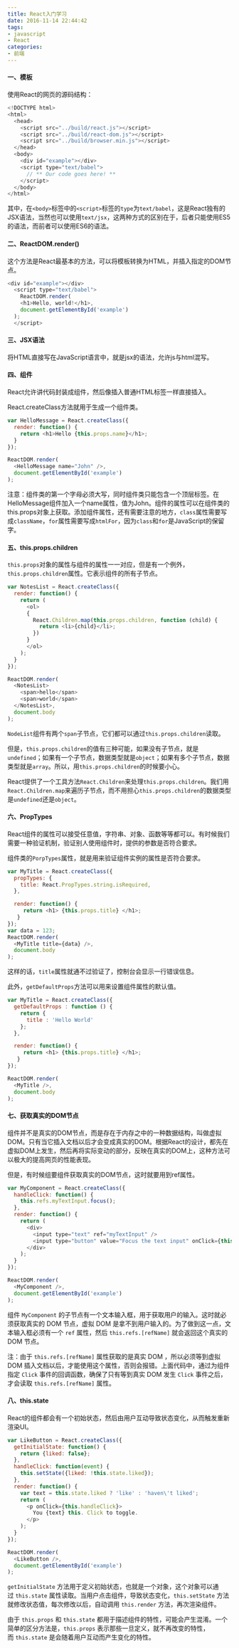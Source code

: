 ```yaml
---
title: React入门学习
date: 2016-11-14 22:44:42
tags: 
- javascript
- React
categories: 
- 前端
---
```

#### 一、模板
<!-- more -->
使用React的网页的源码结构：

```javascript
<!DOCTYPE html>
<html>
  <head>
    <script src="../build/react.js"></script>
    <script src="../build/react-dom.js"></script>
    <script src="../build/browser.min.js"></script>
  </head>
  <body>
    <div id="example"></div>
    <script type="text/babel">
      // ** Our code goes here! **
    </script>
  </body>
</html>
```

其中，在`<body>`标签中的`<script>`标签的`type`为`text/babel`，这是React独有的JSX语法，当然也可以使用`text/jsx`，这两种方式的区别在于，后者只能使用ES5的语法，而前者可以使用ES6的语法。

#### 二、ReactDOM.render()

这个方法是React最基本的方法，可以将模板转换为HTML，并插入指定的DOM节点。

```javascript
<div id="example"></div>
  <script type="text/babel">
    ReactDOM.render(
    <h1>Hello, world!</h1>,
    document.getElementById('example')
  );
  </script>
```

#### 三、JSX语法

将HTML直接写在JavaScript语言中，就是jsx的语法，允许js与html混写。

#### 四、组件

React允许讲代码封装成组件，然后像插入普通HTML标签一样直接插入。

React.createClass方法就用于生成一个组件类。

```javascript
var HelloMessage = React.createClass({
  render: function() {
    return <h1>Hello {this.props.name}</h1>;
  }
});

ReactDOM.render(
  <HelloMessage name="John" />,
  document.getElementById('example')
);
```

注意：组件类的第一个字母必须大写，同时组件类只能包含一个顶层标签。在HelloMessage组件加入一个name属性，值为John。组件的属性可以在组件类的this.props对象上获取。添加组件属性，还有需要注意的地方，`class`属性需要写成`className`，`for`属性需要写成`htmlFor`，因为`class`和`for`是JavaScript的保留字。

#### 五、this.props.children

`this.props`对象的属性与组件的属性一一对应，但是有一个例外，`this.props.children`属性。它表示组件的所有子节点。

```javascript
var NotesList = React.createClass({
  render: function() {
    return (
      <ol>
      {
        React.Children.map(this.props.children, function (child) {
          return <li>{child}</li>;
        })
      }
      </ol>
    );
  }
});

ReactDOM.render(
  <NotesList>
    <span>hello</span>
    <span>world</span>
  </NotesList>,
  document.body
);
```

`NodeList`组件有两个`span`子节点，它们都可以通过`this.props.children`读取。

但是，`this.props.children`的值有三种可能，如果没有子节点，就是`undefined`；如果有一个子节点，数据类型就是`object`；如果有多个子节点，数据类型就是`array`。所以，用`this.props.children`的时候要小心。

React提供了一个工具方法`React.Children`来处理`this.props.children`。我们用`React.Children.map`来遍历子节点，而不用担心`this.props.children`的数据类型是`undefined`还是`object`。

#### 六、PropTypes

React组件的属性可以接受任意值，字符串、对象、函数等等都可以。有时候我们需要一种验证机制，验证别人使用组件时，提供的参数是否符合要求。

组件类的`PorpTypes`属性，就是用来验证组件实例的属性是否符合要求。

```javascript
var MyTitle = React.createClass({
  propTypes: {
    title: React.PropTypes.string.isRequired,
  },

  render: function() {
     return <h1> {this.props.title} </h1>;
   }
});
var data = 123;
ReactDOM.render(
  <MyTitle title={data} />,
  document.body
);
```

这样的话，`title`属性就通不过验证了，控制台会显示一行错误信息。

此外，`getDefaultProps`方法可以用来设置组件属性的默认值。

```javascript
var MyTitle = React.createClass({
  getDefaultProps : function () {
    return {
      title : 'Hello World'
    };
  },

  render: function() {
     return <h1> {this.props.title} </h1>;
   }
});

ReactDOM.render(
  <MyTitle />,
  document.body
);
```

#### 七、获取真实的DOM节点

组件并不是真实的DOM节点，而是存在于内存之中的一种数据结构，叫做虚拟DOM。只有当它插入文档以后才会变成真实的DOM。根据React的设计，都先在虚拟DOM上发生，然后再将实际变动的部分，反映在真实的DOM上，这种方法可以极大的提高网页的性能表现。

但是，有时候组要组件获取真实的DOM节点，这时就要用到ref属性。

```javascript
var MyComponent = React.createClass({
  handleClick: function() {
    this.refs.myTextInput.focus();
  },
  render: function() {
    return (
      <div>
        <input type="text" ref="myTextInput" />
        <input type="button" value="Focus the text input" onClick={this.handleClick} />
      </div>
    );
  }
});

ReactDOM.render(
  <MyComponent />,
  document.getElementById('example')
);
```

组件 `MyComponent` 的子节点有一个文本输入框，用于获取用户的输入。这时就必须获取真实的 DOM 节点，虚拟 DOM 是拿不到用户输入的。为了做到这一点，文本输入框必须有一个 `ref` 属性，然后 `this.refs.[refName]` 就会返回这个真实的 DOM 节点。

注：由于 `this.refs.[refName]` 属性获取的是真实 DOM ，所以必须等到虚拟 DOM 插入文档以后，才能使用这个属性，否则会报错。上面代码中，通过为组件指定 `Click` 事件的回调函数，确保了只有等到真实 DOM 发生 `Click` 事件之后，才会读取 `this.refs.[refName]` 属性。

#### 八、this.state

React的组件都会有一个初始状态，然后由用户互动导致状态变化，从而触发重新渲染UI。

```javascript
var LikeButton = React.createClass({
  getInitialState: function() {
    return {liked: false};
  },
  handleClick: function(event) {
    this.setState({liked: !this.state.liked});
  },
  render: function() {
    var text = this.state.liked ? 'like' : 'haven\'t liked';
    return (
      <p onClick={this.handleClick}>
        You {text} this. Click to toggle.
      </p>
    );
  }
});

ReactDOM.render(
  <LikeButton />,
  document.getElementById('example')
);
```

`getInitialState` 方法用于定义初始状态，也就是一个对象，这个对象可以通过 `this.state` 属性读取。当用户点击组件，导致状态变化，`this.setState` 方法就修改状态值，每次修改以后，自动调用 `this.render` 方法，再次渲染组件。

由于 `this.props` 和 `this.state` 都用于描述组件的特性，可能会产生混淆。一个简单的区分方法是，`this.props` 表示那些一旦定义，就不再改变的特性，而 `this.state` 是会随着用户互动而产生变化的特性。


